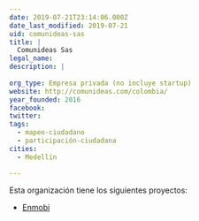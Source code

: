 ```yaml
---
date: 2019-07-21T23:14:06.000Z
date_last_modified: 2019-07-21
uid: comunideas-sas
title: |
  Comunideas Sas
legal_name: 
description: |
  
org_type: Empresa privada (no incluye startup)
website: http://comunideas.com/colombia/
year_founded: 2016
facebook: 
twitter: 
tags:
  - mapeo-ciudadano
  - participación-ciudadana
cities: 
  - Medellín

---
```


Esta organización tiene los siguientes proyectos:

- [Enmobi](/proyectos/enmobi)
